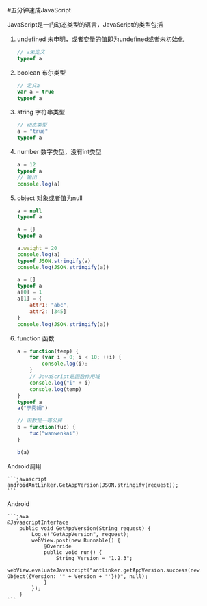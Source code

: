 #五分钟速成JavaScript

JavaScript是一门动态类型的语言，JavaScript的类型包括

1. undefined 未申明，或者变量的值即为undefined或者未初始化

	```javascript
	// a未定义
	typeof a
	```

1. boolean 布尔类型

	```javascript
	// 定义a
	var a = true
	typeof a
	```

1. string  字符串类型
	
	```javascript
	// 动态类型
	a = "true"
	typeof a
	```

1. number  数字类型，没有int类型

	```javascript
	a = 12
	typeof a
	// 输出
	console.log(a)
	```

1. object 对象或者值为null

	```javascript
	a = null
	typeof a

	a = {}
	typeof a

	a.weight = 20
	console.log(a)
	typeof JSON.stringify(a)
	console.log(JSON.stringify(a))

	a = []
	typeof a
	a[0] = 1
	a[1] = {
		attr1: "abc",
		attr2: [345]
	}
	console.log(JSON.stringify(a))
	```

1. function 函数

	```javascript
	a = function(temp) {
		for (var i = 0; i < 10; ++i) {
			console.log(i);
		}
		// JavaScript是函数作用域
		console.log("i" + i)
		console.log(temp)
	}
	typeof a
	a("于秀娟")

	// 函数是一等公民
	b = function(fuc) {
		fuc("wanwenkai")
	}

	b(a)

	```

Android调用

	```javascript
	androidAntLinker.GetAppVersion(JSON.stringify(request));
	```

Android

	```java
	@JavascriptInterface
        public void GetAppVersion(String request) {
            Log.e("GetAppVersion", request);
            webView.post(new Runnable() {
                @Override
                public void run() {
                    String Version = "1.2.3";
                    webView.evaluateJavascript("antlinker.getAppVersion.success(new Object({Version: '" + Version + "'}))", null);
                }
            });
        }
    ```


